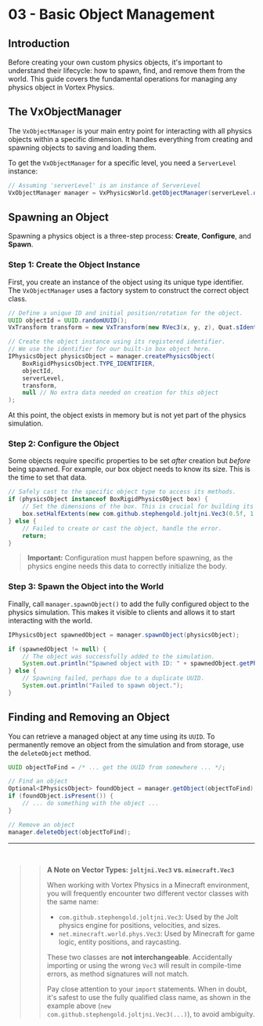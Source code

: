 # 03 - Basic Object Management

## Introduction

Before creating your own custom physics objects, it's important to understand their lifecycle: how to spawn, find, and remove them from the world. This guide covers the fundamental operations for managing any physics object in Vortex Physics.

## The VxObjectManager

The `VxObjectManager` is your main entry point for interacting with all physics objects within a specific dimension. It handles everything from creating and spawning objects to saving and loading them.

To get the `VxObjectManager` for a specific level, you need a `ServerLevel` instance:

```java
// Assuming 'serverLevel' is an instance of ServerLevel
VxObjectManager manager = VxPhysicsWorld.getObjectManager(serverLevel.dimension());
```

## Spawning an Object

Spawning a physics object is a three-step process: **Create**, **Configure**, and **Spawn**.

### Step 1: Create the Object Instance

First, you create an instance of the object using its unique type identifier. The `VxObjectManager` uses a factory system to construct the correct object class.

```java
// Define a unique ID and initial position/rotation for the object.
UUID objectId = UUID.randomUUID();
VxTransform transform = new VxTransform(new RVec3(x, y, z), Quat.sIdentity());

// Create the object instance using its registered identifier.
// We use the identifier for our built-in box object here.
IPhysicsObject physicsObject = manager.createPhysicsObject(
    BoxRigidPhysicsObject.TYPE_IDENTIFIER,
    objectId,
    serverLevel,
    transform,
    null // No extra data needed on creation for this object
);
```

At this point, the object exists in memory but is not yet part of the physics simulation.

### Step 2: Configure the Object

Some objects require specific properties to be set *after* creation but *before* being spawned. For example, our box object needs to know its size. This is the time to set that data.

```java
// Safely cast to the specific object type to access its methods.
if (physicsObject instanceof BoxRigidPhysicsObject box) {
    // Set the dimensions of the box. This is crucial for building its collision shape.
    box.setHalfExtents(new com.github.stephengold.joltjni.Vec3(0.5f, 1.0f, 0.5f));
} else {
    // Failed to create or cast the object, handle the error.
    return;
}
```
> **Important:** Configuration must happen before spawning, as the physics engine needs this data to correctly initialize the body.

### Step 3: Spawn the Object into the World

Finally, call `manager.spawnObject()` to add the fully configured object to the physics simulation. This makes it visible to clients and allows it to start interacting with the world.

```java
IPhysicsObject spawnedObject = manager.spawnObject(physicsObject);

if (spawnedObject != null) {
    // The object was successfully added to the simulation.
    System.out.println("Spawned object with ID: " + spawnedObject.getPhysicsId());
} else {
    // Spawning failed, perhaps due to a duplicate UUID.
    System.out.println("Failed to spawn object.");
}
```

## Finding and Removing an Object

You can retrieve a managed object at any time using its `UUID`. To permanently remove an object from the simulation and from storage, use the `deleteObject` method.

```java
UUID objectToFind = /* ... get the UUID from somewhere ... */;

// Find an object
Optional<IPhysicsObject> foundObject = manager.getObject(objectToFind);
if (foundObject.isPresent()) {
    // ... do something with the object ...
}

// Remove an object
manager.deleteObject(objectToFind);
```

---

<br>

> > **A Note on Vector Types: `joltjni.Vec3` vs. `minecraft.Vec3`**
> >
> > When working with Vortex Physics in a Minecraft environment, you will frequently encounter two different vector classes with the same name:
> > *   `com.github.stephengold.joltjni.Vec3`: Used by the Jolt physics engine for positions, velocities, and sizes.
> > *   `net.minecraft.world.phys.Vec3`: Used by Minecraft for game logic, entity positions, and raycasting.
> >
> > These two classes are **not interchangeable**. Accidentally importing or using the wrong `Vec3` will result in compile-time errors, as method signatures will not match.
> >
> > Pay close attention to your `import` statements. When in doubt, it's safest to use the fully qualified class name, as shown in the example above (`new com.github.stephengold.joltjni.Vec3(...)`), to avoid ambiguity.